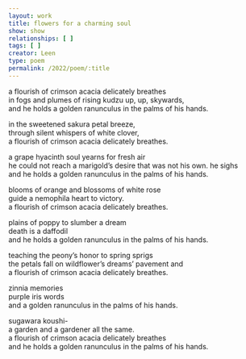 ```yaml
---
layout: work
title: flowers for a charming soul
show: show
relationships: [ ]
tags: [ ]
creator: Leen
type: poem
permalink: /2022/poem/:title
---
```

a flourish of crimson acacia delicately breathes<br/>
in fogs and plumes of rising kudzu up, up, skywards,<br/>
and he holds a golden ranunculus in the palms of his hands.

in the sweetened sakura petal breeze,<br/>
through silent whispers of white clover, <br/>
a flourish of crimson acacia delicately breathes.

a grape hyacinth soul yearns for fresh air<br/>
he could not reach a marigold’s desire that was not his own. he sighs<br/>
and he holds a golden ranunculus in the palms of his hands.

blooms of orange and blossoms of white rose<br/>
guide a nemophila heart to victory.<br/>
a flourish of crimson acacia delicately breathes.

plains of poppy to slumber a dream<br/>
death is a daffodil<br/>
and he holds a golden ranunculus in the palms of his hands.

teaching the peony’s honor to spring sprigs<br/>
the petals fall on wildflower’s dreams’ pavement and <br/>
a flourish of crimson acacia delicately breathes.

zinnia memories<br/>
purple iris words<br/>
and a golden ranunculus in the palms of his hands.

sugawara koushi-<br/>
a garden and a gardener all the same.<br/>
a flourish of crimson acacia delicately breathes<br/>
and he holds a golden ranunculus in the palms of his hands.
